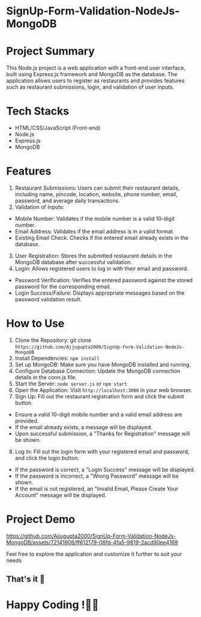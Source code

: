 # SignUp-Form-Validation-NodeJs-MongoDB
# Project Summary
This Node.js project is a web application with a front-end user interface, built using Express.js framework and MongoDB as the database. The application allows users to register as restaurants and provides features such as restaurant submissions, login, and validation of user inputs.

# Tech Stacks
- HTML/CSS/JavaScript (Front-end)
- Node.js
- Express.js
- MongoDB


# Features
1. Restaurant Submissions: Users can submit their restaurant details, including name, pincode, location, website, phone number, email, password, and average daily transactions.
2. Validation of Inputs:
- Mobile Number: Validates if the mobile number is a valid 10-digit number.    
- Email Address: Validates if the email address is in a valid format.      
- Existing Email Check: Checks if the entered email already exists in the database.    
3. User Registration: Stores the submitted restaurant details in the MongoDB database after successful validation.
4. Login: Allows registered users to log in with their email and password.
- Password Verification: Verifies the entered password against the stored password for the corresponding email.    
- Login Success/Failure: Displays appropriate messages based on the password validation result.

# How to Use
1. Clone the Repository: git clone `https://github.com/Ajjugupta2000/SignUp-Form-Validation-NodeJs-MongoDB`
2. Install Dependencies: `npm install`
3. Set up MongoDB: Make sure you have MongoDB installed and running.
4. Configure Database Connection: Update the MongoDB connection details in the conn.js file.
5. Start the Server: `node server.js` or `npm start`
6. Open the Application: Visit `http://localhost:3000` in your web browser.
7. Sign Up: Fill out the restaurant registration form and click the submit button.
- Ensure a valid 10-digit mobile number and a valid email address are provided.   
- If the email already exists, a message will be displayed.   
- Upon successful submission, a "Thanks for Registration" message will be shown.
8. Log In: Fill out the login form with your registered email and password, and click the login button.
- If the password is correct, a "Login Success" message will be displayed.
- If the password is incorrect, a "Wrong Password" message will be shown.
- If the email is not registered, an "Invalid Email, Please Create Your Account" message will be displayed.

# Project Demo



https://github.com/Ajjugupta2000/SignUp-Form-Validation-NodeJs-MongoDB/assets/72141908/ff612179-06fd-4fa5-9819-2acd90ee4169



Feel free to explore the application and customize it further to suit your needs

## That's it 🎉

# Happy Coding !🙂🙂  

